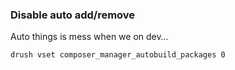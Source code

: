 ### Disable auto add/remove

Auto things is mess when we on dev…

```
drush vset composer_manager_autobuild_packages 0
```
